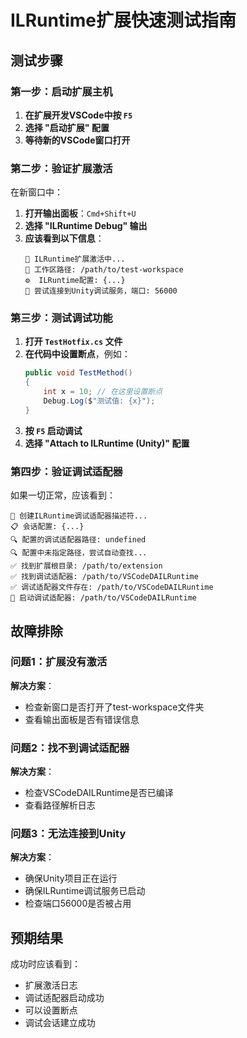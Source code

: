 # ILRuntime扩展快速测试指南

## 测试步骤

### 第一步：启动扩展主机

1. **在扩展开发VSCode中按 `F5`**
2. **选择 "启动扩展" 配置**
3. **等待新的VSCode窗口打开**

### 第二步：验证扩展激活

在新窗口中：

1. **打开输出面板**：`Cmd+Shift+U`
2. **选择 "ILRuntime Debug" 输出**
3. **应该看到以下信息**：
   ```
   🚀 ILRuntime扩展激活中...
   📁 工作区路径: /path/to/test-workspace
   ⚙️  ILRuntime配置: {...}
   🔧 尝试连接到Unity调试服务，端口: 56000
   ```

### 第三步：测试调试功能

1. **打开 `TestHotfix.cs` 文件**
2. **在代码中设置断点**，例如：
   ```csharp
   public void TestMethod()
   {
       int x = 10; // 在这里设置断点
       Debug.Log($"测试值: {x}");
   }
   ```
3. **按 `F5` 启动调试**
4. **选择 "Attach to ILRuntime (Unity)" 配置**

### 第四步：验证调试适配器

如果一切正常，应该看到：
```
🔧 创建ILRuntime调试适配器描述符...
📋 会话配置: {...}
🔍 配置的调试适配器路径: undefined
🔍 配置中未指定路径，尝试自动查找...
✅ 找到扩展根目录: /path/to/extension
✅ 找到调试适配器: /path/to/VSCodeDAILRuntime
✅ 调试适配器文件存在: /path/to/VSCodeDAILRuntime
🚀 启动调试适配器: /path/to/VSCodeDAILRuntime
```

## 故障排除

### 问题1：扩展没有激活
**解决方案**：
- 检查新窗口是否打开了test-workspace文件夹
- 查看输出面板是否有错误信息

### 问题2：找不到调试适配器
**解决方案**：
- 检查VSCodeDAILRuntime是否已编译
- 查看路径解析日志

### 问题3：无法连接到Unity
**解决方案**：
- 确保Unity项目正在运行
- 确保ILRuntime调试服务已启动
- 检查端口56000是否被占用

## 预期结果

成功时应该看到：
- 扩展激活日志
- 调试适配器启动成功
- 可以设置断点
- 调试会话建立成功
